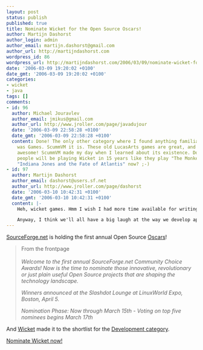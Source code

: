 ```yaml
---
layout: post
status: publish
published: true
title: Nominate Wicket for the Open Source Oscars!
author: Martijn Dashorst
author_login: admin
author_email: martijn.dashorst@gmail.com
author_url: http://martijndashorst.com
wordpress_id: 86
wordpress_url: http://martijndashorst.com/2006/03/09/nominate-wicket-for-the-open-source-oscars/
date: '2006-03-09 19:20:02 +0100'
date_gmt: '2006-03-09 19:20:02 +0100'
categories:
- wicket
- java
tags: []
comments:
- id: 96
  author: Michael Jouravlev
  author_email: jmikus@gmail.com
  author_url: http://www.jroller.com/page/javadujour
  date: '2006-03-09 22:58:28 +0100'
  date_gmt: '2006-03-09 22:58:28 +0100'
  content: Done! The only other category where I found anything familiar for my ear
    was Games. ScummVM it is. These old LucasArts games are great, and the music is
    awesome! ScummVM made my day when I learned about its existence. Do you think
    people will be playing Wicket in 15 years like they play "The Monkey Island" or
    "Indiana Jones and the Fate of Atlantis" now? ;-)
- id: 97
  author: Martijn Dashorst
  author_email: dashorst@users.sf.net
  author_url: http://www.jroller.com/page/dashorst
  date: '2006-03-10 10:42:31 +0100'
  date_gmt: '2006-03-10 10:42:31 +0100'
  content: |-
    Heh, wicket games. Hmm I wish I had more time available for writing such apps. Too bad the wayback machine doesn't cache the serverside of web apps :-).

    Anyway, I think we'll all have a big laugh at the way we develop applications in this era in about 15 years :-) and the religious debates that took place.
---
```

<p><a href="http://sourceforge.net">SourceForge.net</a> is holding the first annual Open Source <a href="http://sourceforge.net/awards/cca/">Oscars</a>!</p>
<blockquote><p>
From the frontpage<br />
<i><br />
Welcome to the first annual SourceForge.net Community Choice Awards! Now is the time to nominate those innovative, revolutionary or just plain useful Open Source projects that are shaping the technology landscape.</p>
<p>
Winners announced at the Slashdot Lounge at LinuxWorld Expo, Boston, April 5.</p>
<p>
Nomination Phase: Now through March 15th - Voting on top five nominees begins March 17th</i>
</p></blockquote>
<p>And <a href="http://wicketframework.org">Wicket</a> made it to the shortlist for the <a href="http://www.wilsonresearch.com/2006/ostgawards06/ostgawards4.php">Development category</a>.</p>
<p>
<a href="http://www.wilsonresearch.com/2006/ostgawards06/ostgawards4.php">Nominate Wicket now!</a></p>

